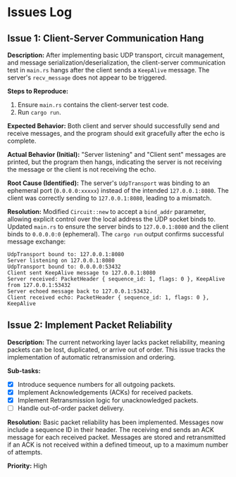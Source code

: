 # Issues Log

## Issue 1: Client-Server Communication Hang

**Description:**
After implementing basic UDP transport, circuit management, and message serialization/deserialization, the client-server communication test in `main.rs` hangs after the client sends a `KeepAlive` message. The server's `recv_message` does not appear to be triggered.

**Steps to Reproduce:**
1. Ensure `main.rs` contains the client-server test code.
2. Run `cargo run`.

**Expected Behavior:**
Both client and server should successfully send and receive messages, and the program should exit gracefully after the echo is complete.

**Actual Behavior (Initial):**
"Server listening" and "Client sent" messages are printed, but the program then hangs, indicating the server is not receiving the message or the client is not receiving the echo.

**Root Cause (Identified):**
The server's `UdpTransport` was binding to an ephemeral port (`0.0.0.0:xxxxx`) instead of the intended `127.0.0.1:8080`. The client was correctly sending to `127.0.0.1:8080`, leading to a mismatch.

**Resolution:**
Modified `Circuit::new` to accept a `bind_addr` parameter, allowing explicit control over the local address the UDP socket binds to. Updated `main.rs` to ensure the server binds to `127.0.0.1:8080` and the client binds to `0.0.0.0:0` (ephemeral). The `cargo run` output confirms successful message exchange:
```
UdpTransport bound to: 127.0.0.1:8080
Server listening on 127.0.0.1:8080
UdpTransport bound to: 0.0.0.0:53432
Client sent KeepAlive message to 127.0.0.1:8080
Server received: PacketHeader { sequence_id: 1, flags: 0 }, KeepAlive from 127.0.0.1:53432
Server echoed message back to 127.0.0.1:53432.
Client received echo: PacketHeader { sequence_id: 1, flags: 0 }, KeepAlive
```

## Issue 2: Implement Packet Reliability

**Description:**
The current networking layer lacks packet reliability, meaning packets can be lost, duplicated, or arrive out of order. This issue tracks the implementation of automatic retransmission and ordering.

**Sub-tasks:**
- [x] Introduce sequence numbers for all outgoing packets.
- [x] Implement Acknowledgements (ACKs) for received packets.
- [x] Implement Retransmission logic for unacknowledged packets.
- [ ] Handle out-of-order packet delivery.

**Resolution:**
Basic packet reliability has been implemented. Messages now include a sequence ID in their header. The receiving end sends an ACK message for each received packet. Messages are stored and retransmitted if an ACK is not received within a defined timeout, up to a maximum number of attempts.

**Priority:** High